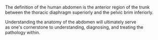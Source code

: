The definition of the human abdomen is the anterior region of the trunk between the thoracic diaphragm superiorly and the pelvic brim inferiorly.

Understanding the anatomy of the abdomen will ultimately serve as one's cornerstone to understanding, diagnosing, and treating the pathology within.
